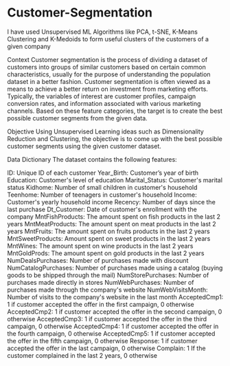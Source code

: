 # Customer-Segmentation
I have used Unsupervised ML Algorithms like PCA, t-SNE, K-Means Clustering and K-Medoids to form useful clusters of the customers of a given company

Context
Customer segmentation is the process of dividing a dataset of customers into groups of similar customers based on certain common characteristics, usually for the purpose of understanding the population dataset in a better fashion. Customer segmentation is often viewed as a means to achieve a better return on investment from marketing efforts. Typically, the variables of interest are customer profiles, campaign conversion rates, and information associated with various marketing channels. Based on these feature categories, the target is to create the best possible customer segments from the given data.

Objective
Using Unsupervised Learning ideas such as Dimensionality Reduction and Clustering, the objective is to come up with the best possible customer segments using the given customer dataset.

Data Dictionary
The dataset contains the following features:

ID: Unique ID of each customer
Year_Birth: Customer’s year of birth
Education: Customer's level of education
Marital_Status: Customer's marital status
Kidhome: Number of small children in customer's household
Teenhome: Number of teenagers in customer's household
Income: Customer's yearly household income
Recency: Number of days since the last purchase
Dt_Customer: Date of customer's enrollment with the company
MntFishProducts: The amount spent on fish products in the last 2 years
MntMeatProducts: The amount spent on meat products in the last 2 years
MntFruits: The amount spent on fruits products in the last 2 years
MntSweetProducts: Amount spent on sweet products in the last 2 years
MntWines: The amount spent on wine products in the last 2 years
MntGoldProds: The amount spent on gold products in the last 2 years
NumDealsPurchases: Number of purchases made with discount
NumCatalogPurchases: Number of purchases made using a catalog (buying goods to be shipped through the mail)
NumStorePurchases: Number of purchases made directly in stores
NumWebPurchases: Number of purchases made through the company's website
NumWebVisitsMonth: Number of visits to the company's website in the last month
AcceptedCmp1: 1 if customer accepted the offer in the first campaign, 0 otherwise
AcceptedCmp2: 1 if customer accepted the offer in the second campaign, 0 otherwise
AcceptedCmp3: 1 if customer accepted the offer in the third campaign, 0 otherwise
AcceptedCmp4: 1 if customer accepted the offer in the fourth campaign, 0 otherwise
AcceptedCmp5: 1 if customer accepted the offer in the fifth campaign, 0 otherwise
Response: 1 if customer accepted the offer in the last campaign, 0 otherwise
Complain: 1 If the customer complained in the last 2 years, 0 otherwise
